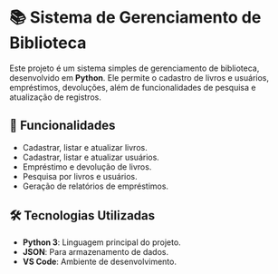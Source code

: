 # 📚 Sistema de Gerenciamento de Biblioteca

Este projeto é um sistema simples de gerenciamento de biblioteca, desenvolvido em **Python**. Ele permite o cadastro de livros e usuários, empréstimos, devoluções, além de funcionalidades de pesquisa e atualização de registros.

## 🚀 Funcionalidades

- Cadastrar, listar e atualizar livros.
- Cadastrar, listar e atualizar usuários.
- Empréstimo e devolução de livros.
- Pesquisa por livros e usuários.
- Geração de relatórios de empréstimos.

## 🛠️ Tecnologias Utilizadas

- **Python 3**: Linguagem principal do projeto.
- **JSON**: Para armazenamento de dados.
- **VS Code**: Ambiente de desenvolvimento.